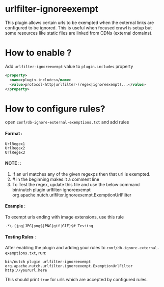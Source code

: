 urlfilter-ignoreexempt
======================
  This plugin allows certain urls to be exempted when the external links are configured to be ignored.
  This is useful when focused crawl is setup but some resources like static files are linked from CDNs (external domains).

How to enable ?
==============
Add `urlfilter-ignoreexempt` value to `plugin.includes` property
```xml
<property>
  <name>plugin.includes</name>
  <value>protocol-http|urlfilter-(regex|ignoreexempt)...</value>
</property>
```

How to configure rules?
================

open `conf/db-ignore-external-exemptions.txt` and add rules

#### Format :

```
UrlRegex1
UrlRegex2
UrlRegex3
```


#### NOTE ::
 1. If an url matches any of the given regexps then that url is exempted.
 2. \# in the beginning makes it a comment line
 3. To Test the regex, update this file and use the below command
    bin/nutch plugin urlfilter-ignoreexempt org.apache.nutch.urlfilter.ignoreexempt.ExemptionUrlFilter <URL>


#### Example :

 To exempt urls ending with image extensions, use this rule

`.*\.(jpg|JPG|png$|PNG|gif|GIF)$# Testing`

   
   
#### Testing Rules :

After enabling the plugin and adding your rules to `conf/db-ignore-external-exemptions.txt`, run:
   
`bin/nutch plugin urlfilter-ignoreexempt  org.apache.nutch.urlfilter.ignoreexempt.ExemptionUrlFilter http://yoururl.here`


This should print `true` for urls which are accepted by configured rules.